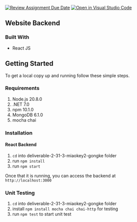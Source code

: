 [![Review Assignment Due Date](https://classroom.github.com/assets/deadline-readme-button-24ddc0f5d75046c5622901739e7c5dd533143b0c8e959d652212380cedb1ea36.svg)](https://classroom.github.com/a/AvkT738V)
[![Open in Visual Studio Code](https://classroom.github.com/assets/open-in-vscode-718a45dd9cf7e7f842a935f5ebbe5719a5e09af4491e668f4dbf3b35d5cca122.svg)](https://classroom.github.com/online_ide?assignment_repo_id=12313531&assignment_repo_type=AssignmentRepo)


## Website Backend



### Built With
* React JS 


<!-- GETTING STARTED -->
## Getting Started

To get a local copy up and running follow these simple steps.

### Requirements
1. Node.js 20.8.0
2. .NET 7.0
3. npm 10.1.0
4. MongoDB 6.1.0
5. mocha chai

### Installation
#### React Backend

1. `cd` into deliverable-2-31-3-miaokey2-gongke folder
2. run `npm install`
3. run `npm start`

Once that it is running, you can access the backend at `http://localhost:3000`

### Unit Testing
1. `cd` into deliverable-2-31-3-miaokey2-gongke folder
2. install `npm install mocha chai chai-http` for testing
3. run `npm test` to start unit test
